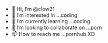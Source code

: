 - 👋 Hi, I’m @clow21
- 👀 I’m interested in ...coding
- 🌱 I’m currently learning ...coding
- 💞️ I’m looking to collaborate on ...porn
- 📫 How to reach me ...pornhub XD

<!---
clow21/clow21 is a ✨ special ✨ repository because its `README.md` (this file) appears on your GitHub profile.
You can click the Preview link to take a look at your changes.
--->
